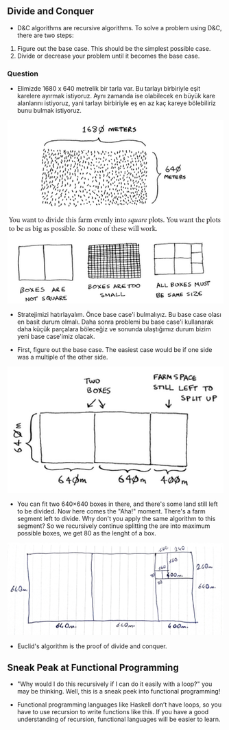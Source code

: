 ## Divide and Conquer

- D&C algorithms are recursive algorithms. To solve a problem using D&C, there are two steps:

1. Figure out the base case. This should be the simplest possible case.
1. Divide or decrease your problem until it becomes the base case.

### Question

- Elimizde 1680 x 640 metrelik bir tarla var. Bu tarlayı birbiriyle eşit karelere ayırmak istiyoruz. Aynı zamanda ise olabilecek en büyük kare alanlarını istiyoruz, yani tarlayı birbiriyle eş en az kaç kareye bölebiliriz bunu bulmak istiyoruz.

![dc-1](images/dc-1.png)

- Stratejimizi hatırlayalım. Önce base case'i bulmalıyız. Bu base case olası en basit durum olmalı. Daha sonra problemi bu base case'i kullanarak daha küçük parçalara böleceğiz ve sonunda ulaştığımız durum bizim yeni base case'imiz olacak.

- First, figure out the base case. The easiest case would be if one side was a multiple of the other side.

![dc-2](images/dc-2.png)

- You can fit two 640×640 boxes in there, and there's some land still left to be divided. Now here comes the "Aha!" moment. There's a farm segment left to divide. Why don't you apply the same algorithm to this segment? So we recursively continue splitting the are into maximum possible boxes, we get 80 as the lenght of a box.

![dc-3](images/dc-3.jpg)

- Euclid's algorithm is the proof of divide and conquer.

## Sneak Peak at Functional Programming

- "Why would I do this recursively if I can do it easily with a loop?" you may be thinking. Well, this is a sneak peek into functional programming!

- Functional programming languages like Haskell don’t have loops, so you have to use recursion to write functions like this. If you have a good understanding of recursion, functional languages will be easier to learn.
